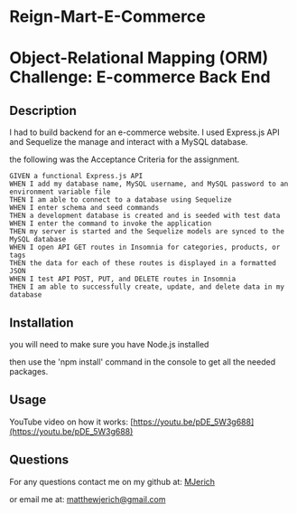 # Reign-Mart-E-Commerce
# Object-Relational Mapping (ORM) Challenge: E-commerce Back End

## Description

I had to build backend for an e-commerce website. I used Express.js API and Sequelize the manage and interact with a MySQL database.

the following was the Acceptance Criteria for the assignment.

```
GIVEN a functional Express.js API
WHEN I add my database name, MySQL username, and MySQL password to an environment variable file
THEN I am able to connect to a database using Sequelize
WHEN I enter schema and seed commands
THEN a development database is created and is seeded with test data
WHEN I enter the command to invoke the application
THEN my server is started and the Sequelize models are synced to the MySQL database
WHEN I open API GET routes in Insomnia for categories, products, or tags
THEN the data for each of these routes is displayed in a formatted JSON
WHEN I test API POST, PUT, and DELETE routes in Insomnia
THEN I am able to successfully create, update, and delete data in my database
```

## Installation

you will need to make sure you have Node.js installed

then use the 'npm install' command in the console to get all the needed packages.

## Usage

YouTube video on how it works: [https://youtu.be/pDE_5W3g688](https://youtu.be/pDE_5W3g688)


## Questions

For any questions contact me on my github at: [MJerich](https://github.com/MJerich)

or email me at: [matthewjerich@gmail.com](mailto:matthewjerich@gmail.com)
